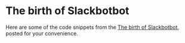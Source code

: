 # The birth of Slackbotbot
Here are some of the code snippets from the [The birth of Slackbotbot](), posted for your convenience.
